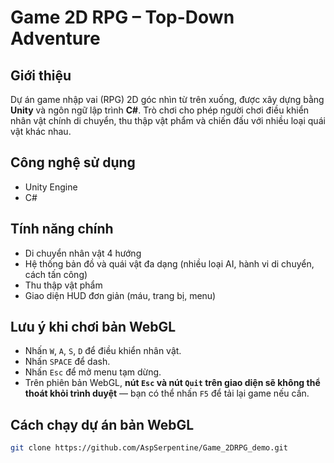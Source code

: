 # Game 2D RPG – Top-Down Adventure

## Giới thiệu

Dự án game nhập vai (RPG) 2D góc nhìn từ trên xuống, được xây dựng bằng **Unity** và ngôn ngữ lập trình **C#**. Trò chơi cho phép người chơi điều khiển nhân vật chính di chuyển, thu thập vật phẩm và chiến đấu với nhiều loại quái vật khác nhau.

## Công nghệ sử dụng

- Unity Engine
- C#

## Tính năng chính

-  Di chuyển nhân vật 4 hướng
-  Hệ thống bản đồ và quái vật đa dạng (nhiều loại AI, hành vi di chuyển, cách tấn công)
-  Thu thập vật phẩm
-  Giao diện HUD đơn giản (máu, trang bị, menu)

## Lưu ý khi chơi bản WebGL

- Nhấn `W`, `A`, `S`, `D` để điều khiển nhân vật.
- Nhấn `SPACE` để dash.
- Nhấn `Esc` để mở menu tạm dừng.
- Trên phiên bản WebGL, **nút `Esc` và nút `Quit` trên giao diện sẽ không thể thoát khỏi trình duyệt** — bạn có thể nhấn `F5` để tải lại game nếu cần.

## Cách chạy dự án bản WebGL
   ```bash
   git clone https://github.com/AspSerpentine/Game_2DRPG_demo.git
